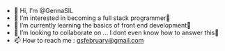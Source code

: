 - 👋 Hi, I’m @GennaSIL
- 👀 I’m interested in becoming a full stack programmer🧐
- 🌱 I’m currently learning the basics of front end development💪
- 💞️ I’m looking to collaborate on ... I dont even know how to answer this🤷
- 📫 How to reach me : gsfebruary@gmail.com

<!---
GennaSIL/GennaSIL is a ✨ special ✨ repository because its `README.md` (this file) appears on your GitHub profile.
You can click the Preview link to take a look at your changes.
--->
